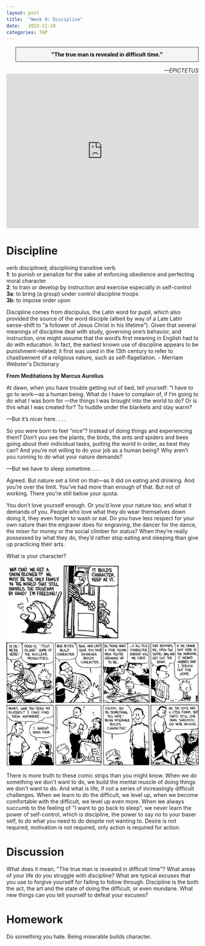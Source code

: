 ```yaml
---
layout: post
title:  "Week 9: Discipline"
date:   2023-11-28
categories: TAP
---
```


<blockquote style="background-color: #f4f4f4; border: 1px solid #333; padding: 10px; text-align: center;">
    <strong style="color: black;">"The true man is revealed in difficult time."</strong>
</blockquote>
<cite style="text-align: right; display: block;">—EPICTETUS</cite>

<iframe width="100%" height="405" src="https://www.youtube.com/embed/eBmVv2P-v2s?si=pZY2-lN50RG-8_SS" title="YouTube video player" frameborder="0" allow="accelerometer; autoplay; clipboard-write; encrypted-media; gyroscope; picture-in-picture; web-share" allowfullscreen></iframe>

# Discipline

verb
disciplined; disciplining
transitive verb<br>
**1**: to punish or penalize for the sake of enforcing obedience and perfecting moral character <br>
**2**: to train or develop by instruction and exercise especially in self-control<br>
**3a**: to bring (a group) under control
discipline troops<br>
**3b**: to impose order upon

Discipline comes from discipulus, the Latin word for pupil, which also provided the source of the word disciple (albeit by way of a Late Latin sense-shift to “a follower of Jesus Christ in his lifetime”). Given that several meanings of discipline deal with study, governing one’s behavior, and instruction, one might assume that the word’s first meaning in English had to do with education. In fact, the earliest known use of discipline appears to be punishment-related; it first was used in the 13th century to refer to chastisement of a religious nature, such as self-flagellation. - Merriam Webster's Dictionary

**From Meditations by Marcus Aurelius**

<p>At dawn, when you have trouble getting out of bed, tell yourself: “I have to go to work—as a human being. What do I have to complain of, if I’m going to do what I was born for —the things I was brought into the world to do? Or is this what I was created for? To huddle under the blankets and stay warm?</p> 

—But it’s nicer here. . . . 

<p>So you were born to feel “nice”? Instead of doing things and experiencing them? Don’t you see the plants, the birds, the ants and spiders and bees going about their individual tasks, putting the world in order, as best they can? And you’re not willing to do your job as a human being? Why aren’t you running to do what your nature demands?</p> 

—But we have to sleep sometime. . . . 

<p>Agreed. But nature set a limit on that—as it did on eating and drinking. And you’re over the limit. You’ve had more than enough of that. But not of working. There you’re still below your quota.</p> 

<p>You don’t love yourself enough. Or you’d love your nature too, and what it demands of you. People who love what they do wear themselves down doing it, they even forget to wash or eat. Do you have less respect for your own nature than the engraver does for engraving, the dancer for the dance, the miser for money or the social climber for status? When they’re really possessed by what they do, they’d rather stop eating and sleeping than give up practicing their arts.</p> 


What is your character?


<img src="/images/character.PNG" width="300" height="200">
<img src="/images/character3.gif">
<img src="/images/character2.JPG">

There is more truth to these comic strips than you might know. When we do something we don't want to do, we build the mental muscle of doing things we don't want to do. And what is life, if not a series of increasingly difficult challenges. When we learn to do the difficult, we level up, when we become comfortable with the difficult, we level up even more. When we always succumb to the feeling of "I want to go back to sleep", we never learn the power of self-control, which is discipline, the power to say no to your baser self, to do what you need to do despite not wanting to. Desire is not required, motivation is not required, only action is required for action. 

# Discussion

What does it mean, "The true man is revealed in difficult time"?
What areas of your life do you struggle with discipline? What are typical excuses that you use to forgive yourself for failing to follow through. Discipline is the both the act, the art and the state of doing the difficult, or even mundane. What new things can you tell yourself to defeat your excuses?

# Homework
Do something you hate. Being miserable builds character.

